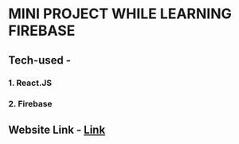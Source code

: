 # MINI PROJECT WHILE LEARNING FIREBASE
 ## Tech-used - 
 ### 1. React.JS
 ### 2. Firebase
 
 ## Website Link - [Link](https://fir-learning-5d9ec.web.app/)
